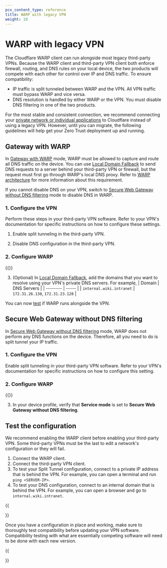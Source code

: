 ```yaml
---
pcx_content_type: reference
title: WARP with legacy VPN
weight: 10
---
```


# WARP with legacy VPN

The Cloudflare WARP client can run alongside most legacy third-party VPNs. Because the WARP client and third-party VPN client both enforce firewall, routing, and DNS rules on your local device, the two products will compete with each other for control over IP and DNS traffic. To ensure compatibility:

- IP traffic is split tunneled between WARP and the VPN. All VPN traffic must bypass WARP and vice versa.
- DNS resolution is handled by either WARP or the VPN. You must disable DNS filtering in one of the two products.

For the most stable and consistent connection, we recommend connecting your [private network or individual applications](/cloudflare-one/connections/connect-networks/private-net/) to Cloudflare instead of using a legacy VPN. However, until you can migrate, the following guidelines will help get your Zero Trust deployment up and running.

## Gateway with WARP

In [Gateway with WARP](/cloudflare-one/connections/connect-devices/warp/configure-warp/warp-modes/#gateway-with-warp-default) mode, WARP must be allowed to capture and route all DNS traffic on the device. You can use [Local Domain Fallback](/cloudflare-one/connections/connect-devices/warp/configure-warp/route-traffic/local-domains/) to send DNS requests to a server behind your third-party VPN or firewall, but the request must first go through WARP's local DNS proxy. Refer to [WARP architecture](/connections/connect-devices/warp/configure-warp/route-traffic/warp-architecture/) for more information about this requirement.

If you cannot disable DNS on your VPN, switch to [Secure Web Gateway without DNS filtering](#secure-web-gateway-without-dns-filtering) mode to disable DNS in WARP.

### 1. Configure the VPN

Perform these steps in your third-party VPN software. Refer to your VPN's documentation for specific instructions on how to configure these settings.

1. Enable split tunneling in the third-party VPN.

2. Disable DNS configuration in the third-party VPN.

### 2. Configure WARP

{{<render file="warp/_vpn-ip-traffic.md">}}

3. (Optional) In [Local Domain Fallback](/cloudflare-one/connections/connect-devices/warp/configure-warp/route-traffic/local-domains/), add the domains that you want to resolve using your VPN's private DNS servers. For example,
    | Domain | DNS Servers |
    | -------- | ----- |
    | `internal.wiki.intranet`  | `172.31.26.130`, `172.31.23.120` |

You can now [test](#test-the-configuration) if WARP runs alongside the VPN.

## Secure Web Gateway without DNS filtering

In [Secure Web Gateway without DNS filtering](/cloudflare-one/connections/connect-devices/warp/configure-warp/warp-modes/#secure-web-gateway-without-dns-filtering) mode, WARP does not perform any DNS functions on the device. Therefore, all you need to do is split tunnel your IP traffic.

### 1. Configure the VPN

Enable split tunneling in your third-party VPN software. Refer to your VPN's documentation for specific instructions on how to configure this setting.

### 2. Configure WARP

{{<render file="warp/_vpn-ip-traffic.md">}}

3. In your device profile, verify that **Service mode** is set to **Secure Web Gateway without DNS filtering**.

## Test the configuration

We recommend enabling the WARP client before enabling your third-party VPN. Some third-party VPNs must be the last to edit a network's configuration or they will fail.

1. Connect the WARP client.
2. Connect the third-party VPN client.
3. To test your Split Tunnel configuration, connect to a private IP address that is behind the VPN. For example, you can open a terminal and run `ping <SERVER-IP>`.
4. To test your DNS configuration, connect to an internal domain that is behind the VPN. For example, you can open a browser and go to `internal.wiki.intranet`.

{{<Aside type="warning" header="Test before updates">}}

Once you have a configuration in place and working, make sure to thoroughly test compatibility before updating your VPN software. Compatibility testing with what are essentially competing software will need to be done with each new version.

{{</Aside>}}

